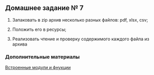 ## Домашнее задание № 7

1) Запаковать в zip архив несколько разных файлов: pdf, xlsx, csv;

2) Положить его в ресурсы;

3) Реализовать чтение и проверку содержимого каждого файла из архива

### Дополнительные материалы

[Встроенные модули и фнукции](https://github.com/MDN78/qa_guru_python_10_7/wiki)

